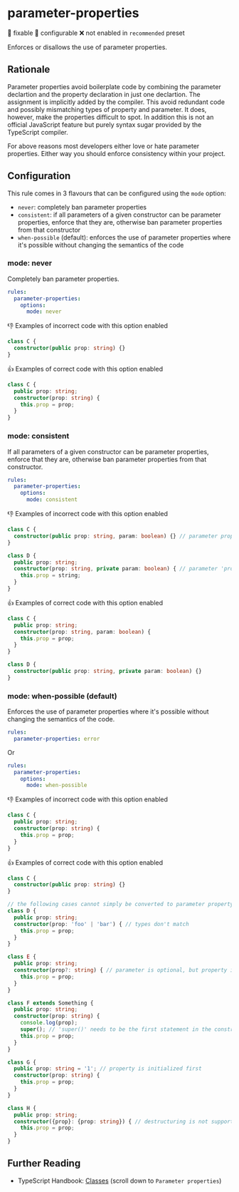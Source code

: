 # parameter-properties

:wrench: fixable
:nut_and_bolt: configurable
:x: not enabled in `recommended` preset

Enforces or disallows the use of parameter properties.

## Rationale

Parameter properties avoid boilerplate code by combining the parameter declartion and the property declaration in just one declartion. The assignment is implicitly added by the compiler. This avoid redundant code and possibly mismatching types of property and parameter. It does, however, make the properties difficult to spot. In addition this is not an official JavaScript feature but purely syntax sugar provided by the TypeScript compiler.

For above reasons most developers either love or hate parameter properties. Either way you should enforce consistency within your project.

## Configuration

This rule comes in 3 flavours that can be configured using the `mode` option:

* `never`: completely ban parameter properties
* `consistent`: if all parameters of a given constructor can be parameter properties, enforce that they are, otherwise ban parameter properties from that constructor
* `when-possible` (default): enforces the use of parameter properties where it's possible without changing the semantics of the code

### mode: never

Completely ban parameter properties.

```yaml
rules:
  parameter-properties:
    options:
      mode: never
```

:thumbsdown: Examples of incorrect code with this option enabled

```ts
class C {
  constructor(public prop: string) {}
}
```

:thumbsup: Examples of correct code with this option enabled

```ts
class C {
  public prop: string;
  constructor(prop: string) {
    this.prop = prop;
  }
}
```

### mode: consistent

If all parameters of a given constructor can be parameter properties, enforce that they are, otherwise ban parameter properties from that constructor.

```yaml
rules:
  parameter-properties:
    options:
      mode: consistent
```

:thumbsdown: Examples of incorrect code with this option enabled

```ts
class C {
  constructor(public prop: string, param: boolean) {} // parameter properties are forbidden, because only one parameter can be a parameter property
}

class D {
  public prop: string;
  constructor(prop: string, private param: boolean) { // parameter 'prop' can be converted to parameter property
    this.prop = string;
  }
}
```

:thumbsup: Examples of correct code with this option enabled

```ts
class C {
  public prop: string;
  constructor(prop: string, param: boolean) {
    this.prop = prop;
  }
}

class D {
  constructor(public prop: string, private param: boolean) {}
}
```

### mode: when-possible (default)

Enforces the use of parameter properties where it's possible without changing the semantics of the code.

```yaml
rules:
  parameter-properties: error
```

Or

```yaml
rules:
  parameter-properties:
    options:
      mode: when-possible
```

:thumbsdown: Examples of incorrect code with this option enabled

```ts
class C {
  public prop: string;
  constructor(prop: string) {
    this.prop = prop;
  }
}
```

:thumbsup: Examples of correct code with this option enabled

```ts
class C {
  constructor(public prop: string) {}
}

// the following cases cannot simply be converted to parameter property
class D {
  public prop: string;
  constructor(prop: 'foo' | 'bar') { // types don't match
    this.prop = prop;
  }
}

class E {
  public prop: string;
  constructor(prop?: string) { // parameter is optional, but property is not
    this.prop = prop;
  }
}

class F extends Something {
  public prop: string;
  constructor(prop: string) {
    console.log(prop);
    super(); // 'super()' needs to be the first statement in the constructor
    this.prop = prop;
  }
}

class G {
  public prop: string = '1'; // property is initialized first
  constructor(prop: string) {
    this.prop = prop;
  }
}

class H {
  public prop: string;
  constructor({prop}: {prop: string}) { // destructuring is not supported for parameter properties, yet
    this.prop = prop;
  }
}
```

## Further Reading

* TypeScript Handbook: [Classes](https://www.typescriptlang.org/docs/handbook/classes.html) (scroll down to `Parameter properties`)
